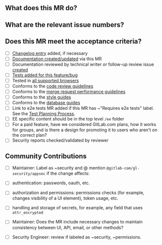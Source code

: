 ## What does this MR do?

<!--
Describe in detail what your merge request does, why it does that, etc.

Please also keep this description up-to-date with any discussion that takes
place so that reviewers can understand your intent. This is especially
important if they didn't participate in the discussion.

Make sure to remove this comment when you are done.
-->

## What are the relevant issue numbers?



## Does this MR meet the acceptance criteria?

- [ ] [Changelog entry](https://docs.gitlab.com/ee/development/changelog.html) added, if necessary
- [ ] [Documentation created/updated](https://docs.gitlab.com/ee/development/documentation/feature-change-workflow.html) via this MR
- [ ] Documentation reviewed by technical writer *or* follow-up review issue [created](https://gitlab.com/gitlab-org/gitlab-ee/issues/new?issuable_template=Doc%20Review)
- [ ] [Tests added for this feature/bug](https://docs.gitlab.com/ee/development/testing_guide/index.html)
- [ ] Tested in [all supported browsers](https://docs.gitlab.com/ee/install/requirements.html#supported-web-browsers)
- [ ] Conforms to the [code review guidelines](https://docs.gitlab.com/ee/development/code_review.html)
- [ ] Conforms to the [merge request performance guidelines](https://docs.gitlab.com/ee/development/merge_request_performance_guidelines.html)
- [ ] Conforms to the [style guides](https://gitlab.com/gitlab-org/gitlab-ee/blob/master/CONTRIBUTING.md#style-guides)
- [ ] Conforms to the [database guides](https://docs.gitlab.com/ee/development/README.html#databases-guides)
- [ ] Link to e2e tests MR added if this MR has ~"Requires e2e tests" label. See the [Test Planning Process](https://about.gitlab.com/handbook/engineering/quality/test-engineering/).
- [ ] EE specific content should be in the top level `/ee` folder
- [ ] For a paid feature, have we considered GitLab.com plans, how it works for groups, and is there a design for promoting it to users who aren't on the correct plan?
- [ ] Security reports checked/validated by reviewer

## Community Contributions

- [ ] Maintainer: Label as ~security and @ mention `@gitlab-com/gl-security/appsec` if the change affects:
 - [ ] authentication: passwords, oauth, etc.
 - [ ] authorization and permissions: permissions checks (for example, changes visibility of a UI element), token usage, etc.
 - [ ] handling and storage of secrets, for example, any field that uses `attr_encrypted`
- [ ] Maintainer: Does the MR include necessary changes to maintain consistency between UI, API, email, or other methods?
- [ ] Security Engineer: review if labeled as ~security, ~permissions.

